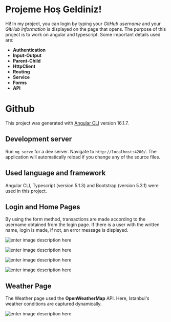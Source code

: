 # Projeme Hoş Geldiniz!

Hi! In my project, you can login by typing your *GitHub username* and your *GitHub information* is displayed on the page that opens. The purpose of this project is to work on angular and typescript.  Some important details used are: 

 -  **Authentication**
 - **Input-Output**
 - **Parent-Child**
 - **HttpClient**
 - **Routing**
 - **Service**
 - **Forms**
 - **API**

 

# Github

This project was generated with [Angular CLI](https://github.com/angular/angular-cli) version 16.1.7.

## Development server

Run `ng serve` for a dev server. Navigate to `http://localhost:4200/`. The application will automatically reload if you change any of the source files.

## Used language and framework

Angular CLI, Typescript (version 5.1.3) and Bootstrap (version  5.3.1) were used in this project.  

## Login and Home Pages

By using the form method, transactions are made according to the username obtained from the login page.  If there is a user with the written name, login is made, if not, an error message is displayed.

![enter image description here](file:///C:/Users/meliyilmaz/Downloads/Web%20capture_24-8-2023_103030_localhost.jpeg)

![enter image description here](file:///C:/Users/meliyilmaz/Downloads/Web%20capture_24-8-2023_103221_localhost.jpeg)

![enter image description here](file:///C:/Users/meliyilmaz/Downloads/Web%20capture_24-8-2023_103350_localhost.jpeg)

![enter image description here](file:///C:/Users/meliyilmaz/Downloads/Web%20capture_24-8-2023_103515_localhost.jpeg)

## Weather Page

The Weather page used the **OpenWeatherMap** API.  Here, Istanbul's weather conditions are captured dynamically.

![enter image description here](file:///C:/Users/meliyilmaz/Downloads/Web%20capture_24-8-2023_103738_localhost.jpeg)

